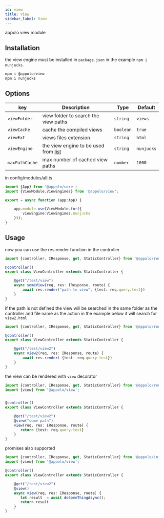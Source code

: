 ```yaml
---
id: view
title: View
sidebar_label: View
---
```

appolo view module
## Installation
the view engine must be installed in  `package.json` in the example `npm i nunjucks`.

```typescript
npm i @appolo/view
npm i nunjucks
```

## Options
| key | Description | Type | Default
| --- | --- | --- | --- |
| `viewFolder` | view folder to search the view paths | `string`|  `views`|
| `viewCache` | cache the compiled views | `boolean` | `true` |
| `viewExt` | views files extension | `string` | `html` |
| `viewEngine` | the view engine to be used from [list](https://github.com/tj/consolidate.js)| `string` | `nunjucks` |
| `maxPathCache` | max number of cached view paths | `number` | `1000` |

in config/modules/all.ts

```typescript
import {App} from '@appolo/core';
import {ViewModule,ViewEngines} from '@appolo/view';

export = async function (app:App) {

    app.module.use(ViewModule.for({
        viewEngine:ViewEngines.nunjucks
    }));
}
```

## Usage

now you can use the res.render function in the controller
```typescript
import {controller, IResponse, get, StaticController} from '@appolo/route';

@controller()
export class ViewController extends StaticController {

    @get("/test/view")
    async someView(req, res: IResponse, route) {
        await res.render("path to view", {test: req.query.test})
    }
}

```

if the path is not defined the view will be searched in the same folder as the controller and file name as the action in the example below it will search for `view2.html`
```typescript
import {controller, IResponse, get, StaticController} from '@appolo/route';

@controller()
export class ViewController extends StaticController {

    @get("/test/view2")
    async view2(req, res: IResponse, route) {
        await res.render( {test: req.query.test})
    }
}
```

the view can be rendered with `view` decorator
```typescript
import {controller, IResponse, get, StaticController} from '@appolo/route';
import {view} from '@appolo/view';


@controller()
export class ViewController extends StaticController {

    @get("/test/view2")
    @view("some path")
    view(req, res: IResponse, route) {
       return {test: req.query.test}
    }
}
```
promises also supported
```typescript
import {controller, IResponse, get, StaticController} from '@appolo/injetc';
import {view} from '@appolo/view';

@controller()
export class ViewController extends StaticController {

    @get("/test/view2")
    @view()
    async view(req, res: IResponse, route) {
       let result  = await doSomeThingAsync();
       return result
    }
}
```

